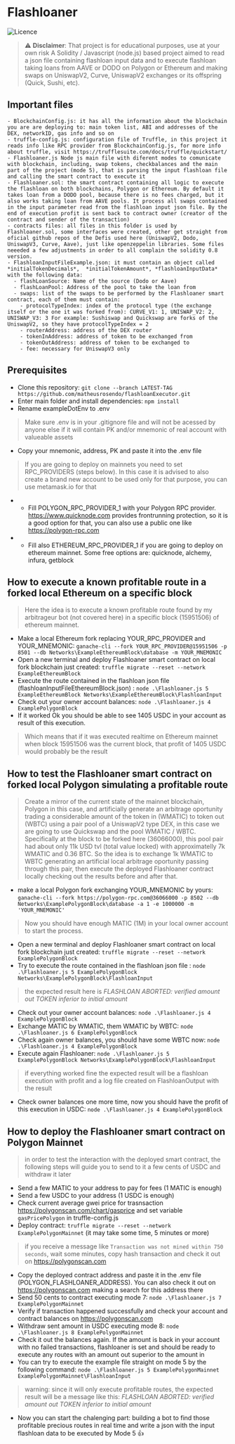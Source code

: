 # Flashloaner
![Licence](https://img.shields.io/github/license/matheusrosendo/TokenizationLabFixedSupply)
> :warning: **Disclaimer**: That project is for educational purposes, use at your own risk
> A Solidity / Javascript (node.js) based project aimed to read a json file containing flashloan input data and to execute flashloan taking loans from AAVE or DODO on Polygon or Ethereum and making swaps on UniswapV2, Curve, UniswapV2 exchanges or its offspring (Quick, Sushi, etc).

## Important files
```
- BlockchainConfig.js: it has all the information about the blockchain you are are deploying to: main token list, ABI and addresses of the DEX, networkID, gas info and so on
- truffle-config.js: configuration file of Truffle, in this project it reads info like RPC provider from BlockchainConfig.js, for more info about truffle, visit https://trufflesuite.com/docs/truffle/quickstart/ 
- Flashloaner.js Node js main file with diferent modes to comunicate with blockchain, including, swap tokens, checkbalances and the main part of the project (mode 5), that is parsing the input flashloan file and calling the smart contract to execute it
- Flashloaner.sol: the smart contract containing all logic to execute the flashloan on both blockchains, Polygon or Ethereum. By default it takes loan from a DODO pool, because there is no fees charged, but it also works taking loan from AAVE pools. It process all swaps contained in the input parameter read from the flashloan input json file. By the end of execution profit is sent back to contract owner (creator of the contract and sender of the transaction)
- contracts files: all files in this folder is used by Flashloaner.sol, some interfaces were created, other get straight from oficial github repos of the Defis used here (UniswapV2, Dodo, UniswapV3, Curve, Aave), just like openzeppelin libraries. Some files neeeded a few adjustments in order to all complain the solidity 0.8 version.
- FlashloanInputFileExample.json: it must contain an object called *initialTokenDecimals*,  *initialTokenAmount*, *flashloanInputData* with the following data:
  - flashLoanSource: Name of the source (Dodo or Aave)
  - flashLoanPool: Address of the pool to take the loan from
  - swaps: list of the swaps to be performed by the Flashloaner smart contract, each of them must contain:
    - protocolTypeIndex: index of the protocol type (the exchange itself or the one it was forked from): CURVE_V1: 1, UNISWAP_V2: 2, UNISWAP_V3: 3 For example: Sushiswap and Quickswap are forks of the UniswapV2, so they have protocolTypeIndex = 2
    - routerAddress: address of the DEX router
    - tokenInAddress: address of token to be exchanged from
    - tokenOutAddress: address of token to be exchanged to
    - fee: necessary for UniswapV3 only
```
 
## Prerequisites
* Clone this repository: `git clone --branch LATEST-TAG https://github.com/matheusrosendo/flashloanExecutor.git`
* Enter main folder and install dependencies: `npm install`
* Rename exampleDotEnv to .env
> Make sure .env is in your .gitignore file and will not be acessed by anyone else if it will contain PK and/or mnemonic of real account with valueable assets
* Copy your mnemonic, address, PK and paste it into the .env file
> If you are going to deploy on mainnets you need to set RPC_PROVIDERS (steps below). In this case it is advised to also create a brand new account to be used only for that purpose, you can use metamask.io for that
* * Fill POLYGON_RPC_PROVIDER_1 with your Polygon RPC provider. https://www.quicknode.com provides frontrunning protection, so it is a good option for that, you can also use a public one like https://polygon-rpc.com
* * Fill also ETHEREUM_RPC_PROVIDER_1 if you are going to deploy on ethereum mainnet. Some free options are: quicknode, alchemy, infura, getblock


## How to execute a known profitable route in a forked local Ethereum on a specific block
> Here the idea is to execute a known profitable route found by my arbitrageur bot (not covered here) in a specific block (15951506) of ethereum mainnet.
* Make a local Ethereum fork replacing YOUR_RPC_PROVIDER and YOUR_MNEMONIC: `ganache-cli --fork YOUR_RPC_PROVIDER@15951506 -p 8501 --db Networks\ExampleEthereumBlock\database -m YOUR_MNEMONIC`
* Open a new terminal and deploy Flashloaner smart contract on local fork blockchain just created: `truffle migrate --reset --network ExampleEthereumBlock`
* Execute the route contained in the flashloan json file (flashloanInputFileEthereumBlock.json) : `node .\Flashloaner.js 5 ExampleEthereumBlock Networks\ExampleEthereumBlock\FlashloanInput`
* Check out your owner account balances: `node .\Flashloaner.js 4 ExamplePolygonBlock`
* If it worked Ok you should be able to see 1405 USDC in your account as result of this execution. 
> Which means that if it was executed realtime on Ethereum mainnet when block 15951506 was the current block, that profit of 1405 USDC would probably be the result
 

## How to test the Flashloaner smart contract on forked local Polygon simulating a profitable route
> Create a mirror of the current state of the mainnet blockchain, Polygon in this case, and artificially generate an arbitrage oportunity trading a considerable amount of the token in (WMATIC) to token out (WBTC) using a pair pool of a UniswapV2 type DEX, in this case we are going to use Quickswap and the pool WMATIC / WBTC. Specifically at the block to be forked here (36066000), this pool pair had about only 11k USD tvl (total value locked) with approximatelly 7k WMATIC and 0.36 BTC. So the idea is to exchange 1k WMATIC to WBTC generating an artificial local arbitrage oportunity passing through this pair, then execute the deployed Flashloaner contract locally checking out the results before and after that.
* make a local Polygon fork exchanging YOUR_MNEMONIC by yours: `ganache-cli --fork https://polygon-rpc.com@36066000 -p 8502 --db Networks\ExamplePolygonBlock\database -a 1 -e 1000000 -m 'YOUR_MNEMONIC'`
> Now you should have enough MATIC (1M) in your local owner account to start the process.  
* Open a new terminal and deploy Flashloaner smart contract on local fork blockchain just created: `truffle migrate --reset --network ExamplePolygonBlock`
* Try to execute the route contained in the flashloan json file : `node .\Flashloaner.js 5 ExamplePolygonBlock Networks\ExamplePolygonBlock\FlashloanInput`
> the expected result here is *FLASHLOAN ABORTED: verified amount out TOKEN inferior to initial amount*
* Check out your owner account balances: `node .\Flashloaner.js 4 ExamplePolygonBlock`
* Exchange MATIC by WMATIC, them WMATIC by WBTC: `node .\Flashloaner.js 6 ExamplePolygonBlock`
* Check again owner balances, you should have some WBTC now: `node .\Flashloaner.js 4 ExamplePolygonBlock`
* Execute again Flashloaner: `node .\Flashloaner.js 5 ExamplePolygonBlock Networks\ExamplePolygonBlock\FlashloanInput`
> if everything worked fine the expected result will be a flashloan execution with profit and a log file created on FlashloanOutput with the result
* Check owner balances one more time, now you should have the profit of this execution in USDC: `node .\Flashloaner.js 4 ExamplePolygonBlock`


## How to deploy the Flashloaner smart contract on Polygon Mainnet
> in order to test the interaction with the deployed smart contract, the following steps will guide you to send to it a few cents of USDC and withdraw it later
* Send a few MATIC to your address to pay for fees (1 MATIC is enough)
* Send a few USDC to your address (1 USDC is enough)
* Check current average gwei price for trasnsaction https://polygonscan.com/chart/gasprice and set variable `gasPricePolygon` in truffle-config.js
* Deploy contract: `truffle migrate --reset --network ExamplePolygonMainnet` (it may take some time, 5 minutes or more)
> if you receive a message like `Transaction was not mined within 750 seconds`, wait some minutes, copy hash transaction and check it out on https://polygonscan.com
* Copy the deployed contract address and paste it in the .env file (POLYGON_FLASHLOANER_ADDRESS). You can also check it out on https://polygonscan.com making a search for this address there 
* Send 50 cents to contract executing mode 7: `node .\Flashloaner.js 7 ExamplePolygonMainnet` 
* Verify if transaction happened successfully and check your account and contract balances on https://polygonscan.com
* Withdraw sent amount in USDC executing mode 8: `node .\Flashloaner.js 8 ExamplePolygonMainnet`
* Check it out the balances again. If the amount is back in your account with no failed transactions, flashloaner is set and should be ready to execute any routes with an amount out superior to the amount in
* You can try to execute the example file straight on mode 5 by the following command: `node .\Flashloaner.js 5 ExamplePolygonMainnet ExamplePolygonMainnet\FlashloanInput` 
> warning: since it will only execute profitable routes, the expected result will be a message like this: *FLASHLOAN ABORTED: verified amount out TOKEN inferior to initial amount*
* Now you can start the chalenging part: building a bot to find those profitable precious routes in real time and write a json with the input flashloan data to be executed by Mode 5 :+1: